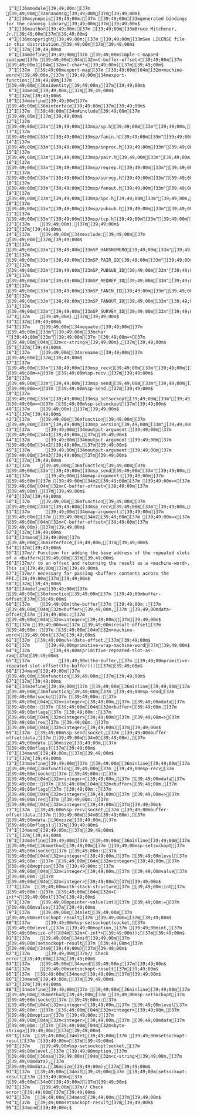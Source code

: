      1^I[36mmodule[39;49;00m:[37m [39;49;00m[33mnanomsg[39;49;00m[37m[39;49;00m$
     2^I[36msynopsis[39;49;00m:[37m [39;49;00m[33mgenerated bindings for the nanomsg library[39;49;00m[37m[39;49;00m$
     3^I[36mauthor[39;49;00m:[37m [39;49;00m[33mBruce Mitchener, Jr.[39;49;00m[37m[39;49;00m$
     4^I[36mcopyright[39;49;00m:[37m [39;49;00m[33mSee LICENSE file in this distribution.[39;49;00m[37m[39;49;00m$
     5^I[37m[39;49;00m$
     6^I[34mdefine[39;49;00m[37m [39;49;00msimple-C-mapped-subtype[37m [39;49;00m[04m[32m<C-buffer-offset>[39;49;00m[37m [39;49;00m([04m[32m<C-char*>[39;49;00m)[37m[39;49;00m$
     7^I[37m  [39;49;00mexport-map[37m [39;49;00m[04m[32m<machine-word>[39;49;00m,[37m [39;49;00m[34mexport-function:[39;49;00m[37m [39;49;00m[36midentity[39;49;00m;[37m[39;49;00m$
     8^I[34mend[39;49;00m;[37m[39;49;00m$
     9^I[37m[39;49;00m$
    10^I[34mdefine[39;49;00m[37m [39;49;00m[36minterface[39;49;00m[37m[39;49;00m$
    11^I[37m  [39;49;00m[34m#include[39;49;00m[37m [39;49;00m{[37m[39;49;00m$
    12^I[37m      [39;49;00m[33m"[39;49;00m[33msp/sp.h[39;49;00m[33m"[39;49;00m,[37m[39;49;00m$
    13^I[37m      [39;49;00m[33m"[39;49;00m[33msp/fanin.h[39;49;00m[33m"[39;49;00m,[37m[39;49;00m$
    14^I[37m      [39;49;00m[33m"[39;49;00m[33msp/inproc.h[39;49;00m[33m"[39;49;00m,[37m[39;49;00m$
    15^I[37m      [39;49;00m[33m"[39;49;00m[33msp/pair.h[39;49;00m[33m"[39;49;00m,[37m[39;49;00m$
    16^I[37m      [39;49;00m[33m"[39;49;00m[33msp/reqrep.h[39;49;00m[33m"[39;49;00m,[37m[39;49;00m$
    17^I[37m      [39;49;00m[33m"[39;49;00m[33msp/survey.h[39;49;00m[33m"[39;49;00m,[37m[39;49;00m$
    18^I[37m      [39;49;00m[33m"[39;49;00m[33msp/fanout.h[39;49;00m[33m"[39;49;00m,[37m[39;49;00m$
    19^I[37m      [39;49;00m[33m"[39;49;00m[33msp/ipc.h[39;49;00m[33m"[39;49;00m,[37m[39;49;00m$
    20^I[37m      [39;49;00m[33m"[39;49;00m[33msp/pubsub.h[39;49;00m[33m"[39;49;00m,[37m[39;49;00m$
    21^I[37m      [39;49;00m[33m"[39;49;00m[33msp/tcp.h[39;49;00m[33m"[39;49;00m[37m[39;49;00m$
    22^I[37m    [39;49;00m},[37m[39;49;00m$
    23^I[37m[39;49;00m$
    24^I[37m    [39;49;00m[34mexclude:[39;49;00m[37m [39;49;00m{[37m[39;49;00m$
    25^I[37m      [39;49;00m[33m"[39;49;00m[33mSP_HAUSNUMERO[39;49;00m[33m"[39;49;00m,[37m[39;49;00m$
    26^I[37m      [39;49;00m[33m"[39;49;00m[33mSP_PAIR_ID[39;49;00m[33m"[39;49;00m,[37m[39;49;00m$
    27^I[37m      [39;49;00m[33m"[39;49;00m[33mSP_PUBSUB_ID[39;49;00m[33m"[39;49;00m,[37m[39;49;00m$
    28^I[37m      [39;49;00m[33m"[39;49;00m[33mSP_REQREP_ID[39;49;00m[33m"[39;49;00m,[37m[39;49;00m$
    29^I[37m      [39;49;00m[33m"[39;49;00m[33mSP_FANIN_ID[39;49;00m[33m"[39;49;00m,[37m[39;49;00m$
    30^I[37m      [39;49;00m[33m"[39;49;00m[33mSP_FANOUT_ID[39;49;00m[33m"[39;49;00m,[37m[39;49;00m$
    31^I[37m      [39;49;00m[33m"[39;49;00m[33mSP_SURVEY_ID[39;49;00m[33m"[39;49;00m[37m[39;49;00m$
    32^I[37m    [39;49;00m},[37m[39;49;00m$
    33^I[37m[39;49;00m$
    34^I[37m    [39;49;00m[34mequate:[39;49;00m[37m [39;49;00m{[33m"[39;49;00m[33mchar *[39;49;00m[33m"[39;49;00m[37m [39;49;00m=>[37m [39;49;00m[04m[32m<c-string>[39;49;00m},[37m[39;49;00m$
    35^I[37m[39;49;00m$
    36^I[37m    [39;49;00m[34mrename:[39;49;00m[37m [39;49;00m{[37m[39;49;00m$
    37^I[37m      [39;49;00m[33m"[39;49;00m[33msp_recv[39;49;00m[33m"[39;49;00m[37m [39;49;00m=>[37m [39;49;00m%sp-recv,[37m[39;49;00m$
    38^I[37m      [39;49;00m[33m"[39;49;00m[33msp_send[39;49;00m[33m"[39;49;00m[37m [39;49;00m=>[37m [39;49;00m%sp-send,[37m[39;49;00m$
    39^I[37m      [39;49;00m[33m"[39;49;00m[33msp_setsockopt[39;49;00m[33m"[39;49;00m[37m [39;49;00m=>[37m [39;49;00m%sp-setsockopt[37m[39;49;00m$
    40^I[37m    [39;49;00m};[37m[39;49;00m$
    41^I[37m[39;49;00m$
    42^I[37m    [39;49;00m[36mfunction[39;49;00m[37m [39;49;00m[33m"[39;49;00m[33msp_version[39;49;00m[33m"[39;49;00m,[37m[39;49;00m$
    43^I[37m      [39;49;00m[34moutput-argument:[39;49;00m[37m [39;49;00m[34m1[39;49;00m,[37m[39;49;00m$
    44^I[37m      [39;49;00m[34moutput-argument:[39;49;00m[37m [39;49;00m[34m2[39;49;00m,[37m[39;49;00m$
    45^I[37m      [39;49;00m[34moutput-argument:[39;49;00m[37m [39;49;00m[34m3[39;49;00m;[37m[39;49;00m$
    46^I[37m[39;49;00m$
    47^I[37m    [39;49;00m[36mfunction[39;49;00m[37m [39;49;00m[33m"[39;49;00m[33msp_send[39;49;00m[33m"[39;49;00m,[37m[39;49;00m$
    48^I[37m      [39;49;00m[34mmap-argument:[39;49;00m[37m [39;49;00m{[37m [39;49;00m[34m2[39;49;00m[37m [39;49;00m=>[37m [39;49;00m[04m[32m<C-buffer-offset>[39;49;00m[37m [39;49;00m};[37m[39;49;00m$
    49^I[37m[39;49;00m$
    50^I[37m    [39;49;00m[36mfunction[39;49;00m[37m [39;49;00m[33m"[39;49;00m[33msp_recv[39;49;00m[33m"[39;49;00m,[37m[39;49;00m$
    51^I[37m      [39;49;00m[34mmap-argument:[39;49;00m[37m [39;49;00m{[37m [39;49;00m[34m2[39;49;00m[37m [39;49;00m=>[37m [39;49;00m[04m[32m<C-buffer-offset>[39;49;00m[37m [39;49;00m};[37m[39;49;00m$
    52^I[37m[39;49;00m$
    53^I[34mend[39;49;00m[37m [39;49;00m[36minterface[39;49;00m;[37m[39;49;00m$
    54^I[37m[39;49;00m$
    55^I[37m// Function for adding the base address of the repeated slots of a <buffer>[39;49;00m[37m[39;49;00m$
    56^I[37m// to an offset and returning the result as a <machine-word>.  This is[39;49;00m[37m[39;49;00m$
    57^I[37m// necessary for passing <buffer> contents across the FFI.[39;49;00m[37m[39;49;00m$
    58^I[37m[39;49;00m$
    59^I[34mdefine[39;49;00m[37m [39;49;00m[36mfunction[39;49;00m[37m [39;49;00mbuffer-offset[37m[39;49;00m$
    60^I[37m    [39;49;00m(the-buffer[37m [39;49;00m::[37m [39;49;00m[04m[32m<buffer>[39;49;00m,[37m [39;49;00mdata-offset[37m [39;49;00m::[37m [39;49;00m[04m[32m<integer>[39;49;00m)[37m[39;49;00m$
    61^I[37m [39;49;00m=>[37m [39;49;00m(result-offset[37m [39;49;00m::[37m [39;49;00m[04m[32m<machine-word>[39;49;00m)[37m[39;49;00m$
    62^I[37m  [39;49;00mu%+(data-offset,[37m[39;49;00m$
    63^I[37m      [39;49;00mprimitive-wrap-machine-word[37m[39;49;00m$
    64^I[37m        [39;49;00m(primitive-repeated-slot-as-raw[37m[39;49;00m$
    65^I[37m           [39;49;00m(the-buffer,[37m [39;49;00mprimitive-repeated-slot-offset(the-buffer))))[37m[39;49;00m$
    66^I[34mend[39;49;00m[37m [39;49;00m[36mfunction[39;49;00m;[37m[39;49;00m$
    67^I[37m[39;49;00m$
    68^I[34mdefine[39;49;00m[37m [39;49;00m[36minline[39;49;00m[37m [39;49;00m[36mfunction[39;49;00m[37m [39;49;00msp-send[37m [39;49;00m(socket[37m [39;49;00m::[37m [39;49;00m[04m[32m<integer>[39;49;00m,[37m [39;49;00mdata[37m [39;49;00m::[37m [39;49;00m[04m[32m<buffer>[39;49;00m,[37m [39;49;00mflags[37m [39;49;00m::[37m [39;49;00m[04m[32m<integer>[39;49;00m)[37m [39;49;00m=>[37m [39;49;00m(res[37m [39;49;00m::[37m [39;49;00m[04m[32m<integer>[39;49;00m)[37m[39;49;00m$
    69^I[37m  [39;49;00m%sp-send(socket,[37m [39;49;00mbuffer-offset(data,[37m [39;49;00m[34m0[39;49;00m),[37m [39;49;00mdata.[36msize[39;49;00m,[37m [39;49;00mflags)[37m[39;49;00m$
    70^I[34mend[39;49;00m;[37m[39;49;00m$
    71^I[37m[39;49;00m$
    72^I[34mdefine[39;49;00m[37m [39;49;00m[36minline[39;49;00m[37m [39;49;00m[36mfunction[39;49;00m[37m [39;49;00msp-recv[37m [39;49;00m(socket[37m [39;49;00m::[37m [39;49;00m[04m[32m<integer>[39;49;00m,[37m [39;49;00mdata[37m [39;49;00m::[37m [39;49;00m[04m[32m<buffer>[39;49;00m,[37m [39;49;00mflags[37m [39;49;00m::[37m [39;49;00m[04m[32m<integer>[39;49;00m)[37m [39;49;00m=>[37m [39;49;00m(res[37m [39;49;00m::[37m [39;49;00m[04m[32m<integer>[39;49;00m)[37m[39;49;00m$
    73^I[37m  [39;49;00m%sp-recv(socket,[37m [39;49;00mbuffer-offset(data,[37m [39;49;00m[34m0[39;49;00m),[37m [39;49;00mdata.[36msize[39;49;00m,[37m [39;49;00mflags);[37m[39;49;00m$
    74^I[34mend[39;49;00m;[37m[39;49;00m$
    75^I[37m[39;49;00m$
    76^I[34mdefine[39;49;00m[37m [39;49;00m[36minline[39;49;00m[37m [39;49;00m[36mmethod[39;49;00m[37m [39;49;00msp-setsockopt[37m [39;49;00m(socket[37m [39;49;00m::[37m [39;49;00m[04m[32m<integer>[39;49;00m,[37m [39;49;00mlevel[37m [39;49;00m::[37m [39;49;00m[04m[32m<integer>[39;49;00m,[37m [39;49;00moption[37m [39;49;00m::[37m [39;49;00m[04m[32m<integer>[39;49;00m,[37m [39;49;00mvalue[37m [39;49;00m::[37m [39;49;00m[04m[32m<integer>[39;49;00m)[37m[39;49;00m$
    77^I[37m  [39;49;00mwith-stack-structure[37m [39;49;00m(int[37m [39;49;00m::[37m [39;49;00m[04m[32m<C-int*>[39;49;00m)[37m[39;49;00m$
    78^I[37m    [39;49;00mpointer-value(int)[37m [39;49;00m:=[37m [39;49;00mvalue;[37m[39;49;00m$
    79^I[37m    [39;49;00m[34mlet[39;49;00m[37m [39;49;00msetsockopt-result[37m [39;49;00m=[37m[39;49;00m$
    80^I[37m      [39;49;00m%sp-setsockopt(socket,[37m [39;49;00mlevel,[37m [39;49;00moption,[37m [39;49;00mint,[37m [39;49;00msize-of([04m[32m<C-int*>[39;49;00m));[37m[39;49;00m$
    81^I[37m    [39;49;00m[34mif[39;49;00m[37m [39;49;00m(setsockopt-result[37m [39;49;00m<[37m [39;49;00m[34m0[39;49;00m)[37m[39;49;00m$
    82^I[37m      [39;49;00m[37m// Check error![39;49;00m[37m[39;49;00m$
    83^I[37m    [39;49;00m[34mend[39;49;00m;[37m[39;49;00m$
    84^I[37m    [39;49;00msetsockopt-result[37m[39;49;00m$
    85^I[37m  [39;49;00m[34mend[39;49;00m;[37m[39;49;00m$
    86^I[34mend[39;49;00m;[37m[39;49;00m$
    87^I[37m[39;49;00m$
    88^I[34mdefine[39;49;00m[37m [39;49;00m[36minline[39;49;00m[37m [39;49;00m[36mmethod[39;49;00m[37m [39;49;00msp-setsockopt[37m [39;49;00m(socket[37m [39;49;00m::[37m [39;49;00m[04m[32m<integer>[39;49;00m,[37m [39;49;00mlevel[37m [39;49;00m::[37m [39;49;00m[04m[32m<integer>[39;49;00m,[37m [39;49;00moption[37m [39;49;00m::[37m [39;49;00m[04m[32m<integer>[39;49;00m,[37m [39;49;00mdata[37m [39;49;00m::[37m [39;49;00m[04m[32m<byte-string>[39;49;00m)[37m[39;49;00m$
    89^I[37m  [39;49;00m[34mlet[39;49;00m[37m [39;49;00msetsockopt-result[37m [39;49;00m=[37m[39;49;00m$
    90^I[37m    [39;49;00m%sp-setsockopt(socket,[37m [39;49;00mlevel,[37m [39;49;00moption,[37m [39;49;00m[36mas[39;49;00m([04m[32m<c-string>[39;49;00m,[37m [39;49;00mdata),[37m [39;49;00mdata.[36msize[39;49;00m);[37m[39;49;00m$
    91^I[37m  [39;49;00m[34mif[39;49;00m[37m [39;49;00m(setsockopt-result[37m [39;49;00m<[37m [39;49;00m[34m0[39;49;00m)[37m[39;49;00m$
    92^I[37m    [39;49;00m[37m// Check error![39;49;00m[37m[39;49;00m$
    93^I[37m  [39;49;00m[34mend[39;49;00m;[37m[39;49;00m$
    94^I[37m  [39;49;00msetsockopt-result[37m[39;49;00m$
    95^I[34mend[39;49;00m;$
